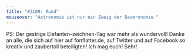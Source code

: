 ```yaml
---
title: "#3109: Rund"
mouseover: "Astronomie ist nur ein Zweig der Baumronomie."
---
```


PS: 
Der gestrige Elefanten-zeichnen-Tag war mehr als wundervoll! Danke an alle, die sich auf hier auf fonflatter.de, auf Twitter und auf Facebook so kreativ und zaubertoll beteiligten! 
Ich mag euch!
Sehr!

